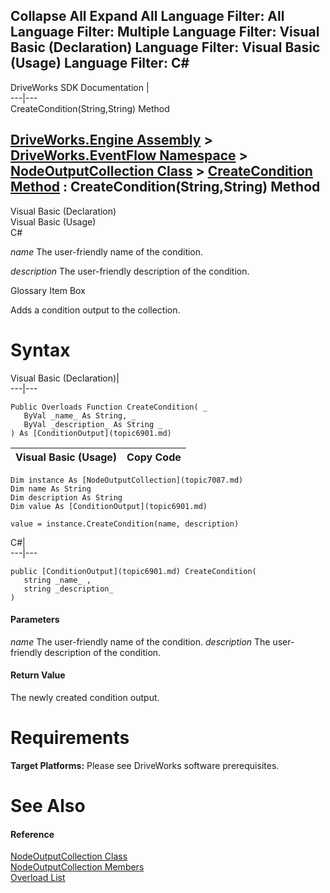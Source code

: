 Collapse All Expand All Language Filter: All  Language Filter: Multiple  Language Filter: Visual Basic (Declaration) Language Filter: Visual Basic (Usage) Language Filter: C#  
---  
DriveWorks SDK Documentation  |   
---|---  
CreateCondition(String,String) Method   
  
[DriveWorks.Engine Assembly](topic2156.md) > [DriveWorks.EventFlow Namespace](topic6871.md) > [NodeOutputCollection Class](topic7087.md) > [CreateCondition Method](topic7097.md) : CreateCondition(String,String) Method  
---  
  
Visual Basic (Declaration)    
Visual Basic (Usage)    
C# 

_name_
    The user-friendly name of the condition.

_description_
    The user-friendly description of the condition.

Glossary Item Box

Adds a condition output to the collection. 

# Syntax

Visual Basic (Declaration)|   
---|---  
      
    
    Public Overloads Function CreateCondition( _
       ByVal _name_ As String, _
       ByVal _description_ As String _
    ) As [ConditionOutput](topic6901.md)  
  
Visual Basic (Usage)| Copy Code  
---|---  
      
    
    Dim instance As [NodeOutputCollection](topic7087.md)
    Dim name As String
    Dim description As String
    Dim value As [ConditionOutput](topic6901.md)
     
    value = instance.CreateCondition(name, description)  
  
C#|   
---|---  
      
    
    public [ConditionOutput](topic6901.md) CreateCondition( 
       string _name_ ,
       string _description_
    )  
  
#### Parameters

 _name_
    The user-friendly name of the condition.
_description_
    The user-friendly description of the condition.

#### Return Value

The newly created condition output.

# Requirements

**Target Platforms:** Please see DriveWorks software prerequisites.

# See Also

#### Reference

[NodeOutputCollection Class](topic7087.md)   
[NodeOutputCollection Members](topic7088.md)   
[Overload List](topic7097.md)


